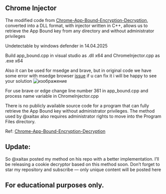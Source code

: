 ## Chrome Injector

The modified code from [Chrome-App-Bound-Encryption-Decryption](https://github.com/xaitax/Chrome-App-Bound-Encryption-Decryption/), converted into a DLL format, with injector written in C++, allows us to retrieve the App Bound key from any directory and without administrator privileges

Undetectable by windows defender in 14.04.2025

Build app_bound.cpp in visual studio as .dll x64 and ChromeInjector.cpp as .exe x64

Also it can be used for msedge and brave, but in original code we have some error with msedge browser [issue](https://github.com/xaitax/Chrome-App-Bound-Encryption-Decryption/issues/10) if u can fix it i will be happy to see your solution 
![изображение](https://github.com/user-attachments/assets/9b16c534-37f7-4d43-b04c-68cf308be1ca)

For use brave or edge change line number 361 in app_bound.cpp and process name variable in ChromeInjector.cpp



There is no publicly available source code for a program that can fully retrieve the App Bound key without administrator privileges. The method used by @xaitax also requires administrator rights to move into the Program Files directory. 

Ref: [Chrome-App-Bound-Encryption-Decryption](https://github.com/xaitax/Chrome-App-Bound-Encryption-Decryption/)

## Update: 

So @xaitax posted my method on his repo with a better implementation. I’ll be releasing a cookie decryptor based on this method soon. Don’t forget to star my repository and subscribe — only unique content will be posted here

## For educational purposes only.


